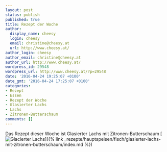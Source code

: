 ```yaml
---
layout: post
status: publish
published: true
title: Rezept der Woche
author:
  display_name: cheesy
  login: cheesy
  email: christine@cheesy.at
  url: http://www.cheesy.at/
author_login: cheesy
author_email: christine@cheesy.at
author_url: http://www.cheesy.at/
wordpress_id: 29548
wordpress_url: http://www.cheesy.at/?p=29548
date: '2016-04-24 19:25:07 +0100'
date_gmt: '2016-04-24 17:25:07 +0100'
categories:
- Rezept
- Essen
- Rezept der Woche
- Glasierter Lachs
- Lachs
- Zitronen-Butterschaum
comments: []
---
```

Das Rezept dieser Woche ist Glasierter Lachs mit Zitronen-Butterschaum
[![Glacierter Lachs](http://www.cheesy.at/wp-content/uploads/Glacierter-Lachs.jpg)]({% link _rezepte/hauptspeisen/fisch/glasierter-lachs-mit-zitronen-butterschaum/index.md %})
